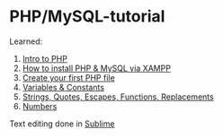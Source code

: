 # PHP/MySQL-tutorial

Learned:

1. [Intro to PHP](https://www.youtube.com/watch?v=pWG7ajC_OVo&list=PL4cUxeGkcC9gksOX3Kd9KPo-O68ncT05o&index=1)
2. [How to install PHP & MySQL via XAMPP](https://www.youtube.com/watch?v=3B-CnezwEeo&list=PL4cUxeGkcC9gksOX3Kd9KPo-O68ncT05o&index=2)
3. [Create your first PHP file](https://www.youtube.com/watch?v=ABcXbZLm5G8&list=PL4cUxeGkcC9gksOX3Kd9KPo-O68ncT05o&index=3)
4. [Variables & Constants](https://www.youtube.com/watch?v=2CXme275t9k&list=PL4cUxeGkcC9gksOX3Kd9KPo-O68ncT05o&index=4)
5. [Strings, Quotes, Escapes, Functions, Replacements](https://www.youtube.com/watch?v=U2EliFC9NrQ&list=PL4cUxeGkcC9gksOX3Kd9KPo-O68ncT05o&index=5)
6. [Numbers](https://www.youtube.com/watch?v=lT2AvQ17F_w&list=PL4cUxeGkcC9gksOX3Kd9KPo-O68ncT05o&index=6)

Text editing done in [Sublime](https://www.sublimetext.com/)
